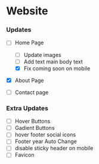 # Website



### Updates
- [ ] Home Page
    - [ ] Update images
    - [ ] Add text main body text
    - [x] Fix coming soon on mobile
- [x] About Page
- [ ] Contact page


### Extra Updates
- [ ] Hover Buttons
- [ ] Gadient Buttons
- [ ] hover footer social icons
- [ ] Footer year Auto Change
- [ ] disable sticky header on mobile
- [ ] Favicon
